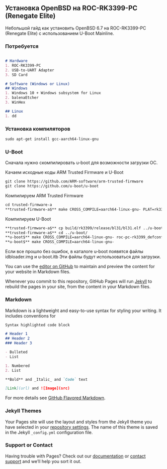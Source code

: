 ## Установка OpenBSD на ROC-RK3399-PC (Renegate Elite)

Небольшой гайд как установить OpenBSD 6.7 на ROC-RK3399-PC (Renegate Elite) с использованием U-Boot Mainline.

### Потребуется

```markdown

# Hardware
1. ROC-RK3399-PC
2. USB-to-UART Adapter
3. SD Card

# Software (Windows or Linux)
## Windows 
1. Windows 10 + Windows subsystem for Linux
2. balenaEtcher
3. WinHex

## Linux
1. dd
```

### Установка компиляторов
```markdown
sudo apt-get install gcc-aarch64-linux-gnu
```

### U-Boot
Сначала нужно скомпилировать u-boot для возможности загрузки ОС.

Качаем исходные коды ARM Trusted Firmware и U-Boot
```markdown
git clone https://github.com/ARM-software/arm-trusted-firmware
git clone https://github.com/u-boot/u-boot
```

Компилируем ARM Trusted Firmware
```markdown
cd trusted-firmware-a
**trusted-firmware-a$** make CROSS_COMPILE=aarch64-linux-gnu- PLAT=rk3399 bl31
```

Компилируем U-Boot
```markdown
**trusted-firmware-a$** cp build/rk3399/release/bl31/bl31.elf ../u-boot/
**trusted-firmware-a$** cd ../u-boot/
**u-boot$** make CROSS_COMPILE=aarch64-linux-gnu- roc-pc-rk3399_defconfig
**u-boot$** make CROSS_COMPILE=aarch64-linux-gnu-
```
Если все прошло без ошибок, в каталоге u-boot появятся файлы idbloader.img и u-boot.itb
Эти файлы будут использоваться для загрузки.


You can use the [editor on GitHub](https://github.com/ndhwyd/ndhwyd.github.io/edit/master/index.md) to maintain and preview the content for your website in Markdown files.

Whenever you commit to this repository, GitHub Pages will run [Jekyll](https://jekyllrb.com/) to rebuild the pages in your site, from the content in your Markdown files.

### Markdown

Markdown is a lightweight and easy-to-use syntax for styling your writing. It includes conventions for

```markdown
Syntax highlighted code block

# Header 1
## Header 2
### Header 3

- Bulleted
- List

1. Numbered
2. List

**Bold** and _Italic_ and `Code` text

[Link](url) and ![Image](src)
```

For more details see [GitHub Flavored Markdown](https://guides.github.com/features/mastering-markdown/).

### Jekyll Themes

Your Pages site will use the layout and styles from the Jekyll theme you have selected in your [repository settings](https://github.com/ndhwyd/ndhwyd.github.io/settings). The name of this theme is saved in the Jekyll `_config.yml` configuration file.

### Support or Contact

Having trouble with Pages? Check out our [documentation](https://docs.github.com/categories/github-pages-basics/) or [contact support](https://github.com/contact) and we’ll help you sort it out.
